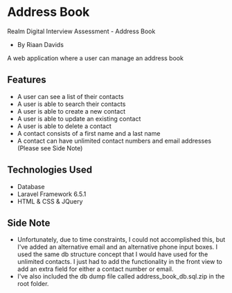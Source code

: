 # Address Book
Realm Digital Interview Assessment - Address Book
- By Riaan Davids

A web application where a user can manage an address book

## Features

* A user can see a list of their contacts
* A user is able to search their contacts
* A user is able to create a new contact
* A user is able to update an existing contact
* A user is able to delete a contact
* A contact consists of a first name and a last name
* A contact can have unlimited contact numbers and email addresses (Please see Side Note)

## Technologies Used

* Database
* Laravel Framework 6.5.1
* HTML & CSS & JQuery

## Side Note
* Unfortunately, due to time constraints, I could not accomplished this, but I've added an alternative email and an alternative phone input boxes. I used the same db structure concept that I would have used for the unlimited contacts. I just had to add the functionality in the front view to add an extra field for either a contact number or email.
* I've also included the db dump file called address_book_db.sql.zip in the root folder.